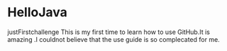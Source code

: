 # HelloJava
justFirstchallenge
This is my first time to learn how to use GitHub.It is amazing .I couldnot believe that the use guide is so complecated for me.
